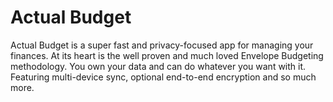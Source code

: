 # Actual Budget

Actual Budget is a super fast and privacy-focused app for managing your finances. At its heart is the well proven and much loved Envelope Budgeting methodology. You own your data and can do whatever you want with it. Featuring multi-device sync, optional end-to-end encryption and so much more.
